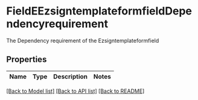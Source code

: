 # FieldEEzsigntemplateformfieldDependencyrequirement

The Dependency requirement of the Ezsigntemplateformfield

## Properties
Name | Type | Description | Notes
------------ | ------------- | ------------- | -------------

[[Back to Model list]](../README.md#documentation-for-models) [[Back to API list]](../README.md#documentation-for-api-endpoints) [[Back to README]](../README.md)


